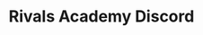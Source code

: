 ---
title: Rivals Academy Discord
description: The premier Rivals of Aether learning resource & community, since 2016
layout: redirect
---